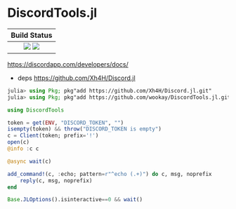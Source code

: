 # DiscordTools.jl

|  **Build Status**                                                |
|:----------------------------------------------------------------:|
|  [![][travis-img]][travis-url]  [![][codecov-img]][codecov-url]  |


https://discordapp.com/developers/docs/

 * deps https://github.com/Xh4H/Discord.jl

```julia
julia> using Pkg; pkg"add https://github.com/Xh4H/Discord.jl.git"
julia> using Pkg; pkg"add https://github.com/wookay/DiscordTools.jl.git"
```

```julia
using DiscordTools

token = get(ENV, "DISCORD_TOKEN", "")
isempty(token) && throw("DISCORD_TOKEN is empty")
c = Client(token; prefix='!')
open(c)
@info :c c

@async wait(c)

add_command!(c, :echo; pattern=r"^echo (.+)") do c, msg, noprefix
    reply(c, msg, noprefix)
end

Base.JLOptions().isinteractive==0 && wait()
```


[travis-img]: https://api.travis-ci.org/wookay/DiscordTools.jl.svg?branch=master
[travis-url]: https://travis-ci.org/wookay/DiscordTools.jl

[codecov-img]: https://codecov.io/gh/wookay/DiscordTools.jl/branch/master/graph/badge.svg
[codecov-url]: https://codecov.io/gh/wookay/DiscordTools.jl/branch/master
